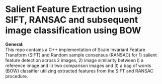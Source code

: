 # Salient Feature Extraction using SIFT, RANSAC and subsequent image classification using BOW
 
**General:**
<br>
This repo contains a C++ implementation of Scale Invariant Feature Transform (SIFT) and Random sample consensus (RANSAC) for 1) salient feature detection across 2 images, 2) image similarity between i) a reference image and ii) two comparison images and 3) a bag of words (BOW) classifier utilizing extracted features from the SIFT and RANSAC procedure. 
